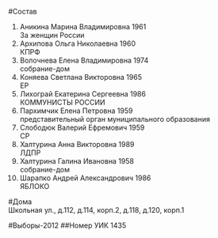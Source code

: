 #Состав
1. Аникина Марина Владимировна 1961   
    За женщин России
2. Архипова Ольга Николаевна 1960   
    КПРФ
3. Волочнева Елена Владимировна 1974   
    собрание-дом
4. Коняева Светлана Викторовна 1965   
    ЕР
5. Лихограй Екатерина Сергеевна 1986   
    КОММУНИСТЫ РОССИИ
6. Пархимчик Елена Петровна 1959   
    представительный орган муниципального образования
7. Слободюк Валерий Ефремович 1959   
    СР
8. Халтурина Анна Викторовна 1989   
    ЛДПР
9. Халтурина Галина Ивановна 1958   
    собрание-дом
10. Шарапко Андрей Александрович 1986   
    ЯБЛОКО

#Дома  
Школьная ул., д.112, д.114, корп.2, д.118, д.120, корп.1

#Выборы-2012
##Номер УИК
1435
